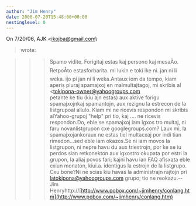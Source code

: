 ```yaml
---
author: "Jim Henry"
date: 2006-07-20T15:48:00+00:00
nestinglevel: 0
---
```

On 7/20/06, AJK <[ikojba@gmail.com](mailto://ikojba@gmail.com)\
> wrote:

>>> Spamo vidite. Forigitaj estas kaj persono kaj mesaÄo. RetpoÅto estasforbarita.
> mi lukin e toki ike ni. jan ni li weka. ijo pi jan ni li weka.Antaux iom da tempo, kiam aperis pluraj spamajxoj en malmultajtagoj, mi skribis al <[tokipona-owner@yahoogroups.com](mailto://tokipona-owner@yahoogroups.com)\
>petante ke tiu (kiu ajn estas) aux aktive forigu spamajxojnkaj spamantojn, aux rezignu la estrecon de la listgrupoal aliulo. Kiam mi ne ricevis respondon mi skribis alYahoo-grupoj "help" pri tio, kaj .... ne ricevis respondon.Do, eble se spamajxoj iam igxos tro multaj, ni faru novanlistgrupon cxe googlegroups.com? Laux mi, la spamajxojankoraux ne estas tiel multacxaj por indi tian rimedon...sed eble iam okazos.Se ni iam movos la listgrupon, ni nepre havu du aux triestrojn, por ke se iu perdos sian retkonekton aux igxostro okupata por estri la grupon, la aliaj povos fari; kajni havu ian FAQ afisxata eble cxiun monaton, kiui.a. identigus la estrojn de la listgrupo. Cxu bone?Ni ne scias kiu havas la administrajn rajtojn pri [latokipona@yahoogroups.com](mailto://latokipona@yahoogroups.com) grupo; tio ne reokazu.--
Jim Henryhttp://[http://www.pobox.com/~jimhenry/conlang.htm](http://www.pobox.com/~jimhenry/conlang.htm)